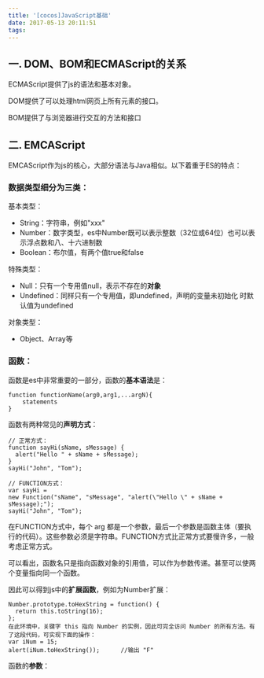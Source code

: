 ```yaml
---
title: '[cocos]JavaScript基础'
date: 2017-05-13 20:11:51
tags:
---
```

## 一. DOM、BOM和ECMAScript的关系
ECMAScript提供了js的语法和基本对象。

DOM提供了可以处理html网页上所有元素的接口。

BOM提供了与浏览器进行交互的方法和接口

<!-- more -->
## 二. EMCAScript
EMCAScript作为js的核心，大部分语法与Java相似。以下着重于ES的特点：
### 数据类型细分为三类：

基本类型：

- String：字符串，例如"xxx"
- Number：数字类型，es中Number既可以表示整数（32位或64位）也可以表示浮点数和八、十六进制数
- Boolean：布尔值，有两个值true和false

特殊类型：

- Null：只有一个专用值null，表示不存在的**对象**
- Undefined：同样只有一个专用值，即undefined，声明的变量未初始化
时默认值为undefined

对象类型：

- Object、Array等

### 函数：
函数是es中非常重要的一部分，函数的**基本语法**是：

	function functionName(arg0,arg1,...argN){
		statements
	}
函数有两种常见的**声明方式**：

	// 正常方式：
	function sayHi(sName, sMessage) {
	  alert("Hello " + sName + sMessage);
	}
	sayHi("John", "Tom");

	// FUNCTION方式：
	var sayHi = 
	new Function("sName", "sMessage", "alert(\"Hello \" + sName + sMessage);");
	sayHi("John", "Tom");
在FUNCTION方式中，每个 arg 都是一个参数，最后一个参数是函数主体（要执行的代码）。这些参数必须是字符串。FUNCTION方式比正常方式要慢许多，一般考虑正常方式。

可以看出，函数名只是指向函数对象的引用值，可以作为参数传递。甚至可以使两个变量指向同一个函数。

因此可以得到js中的**扩展函数**，例如为Number扩展：

	Number.prototype.toHexString = function() {
	  return this.toString(16);
	};
	在此环境中，关键字 this 指向 Number 的实例，因此可完全访问 Number 的所有方法。有了这段代码，可实现下面的操作：
	var iNum = 15;
	alert(iNum.toHexString());		//输出 "F"

函数的**参数**：
